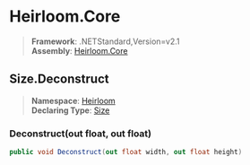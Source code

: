 # Heirloom.Core

> **Framework**: .NETStandard,Version=v2.1  
> **Assembly**: [Heirloom.Core][0]  

## Size.Deconstruct

> **Namespace**: [Heirloom][0]  
> **Declaring Type**: [Size][1]  

### Deconstruct(out float, out float)

```cs
public void Deconstruct(out float width, out float height)
```

[0]: ../../../Heirloom.Core.md
[1]: ../Size.md
